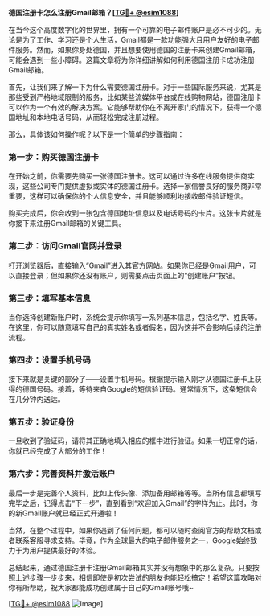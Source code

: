 **德国注册卡怎么注册Gmail邮箱？[[TG💪+ @esim1088](https://t.me/s/esim1088)]**

在当今这个高度数字化的世界里，拥有一个可靠的电子邮件账户是必不可少的。无论是为了工作、学习还是个人生活，Gmail都是一款功能强大且用户友好的电子邮件服务。然而，如果你身处德国，并且想要使用德国的注册卡来创建Gmail邮箱，可能会遇到一些小障碍。这篇文章将为你详细讲解如何利用德国注册卡成功注册Gmail邮箱。

首先，让我们来了解一下为什么需要德国注册卡。对于一些国际服务来说，尤其是那些受到严格地域限制的服务，比如某些流媒体平台或在线购物网站，德国注册卡可以作为一个有效的解决方案。它能够帮助你在不离开家门的情况下，获得一个德国地址和本地电话号码，从而轻松完成注册过程。

那么，具体该如何操作呢？以下是一个简单的步骤指南：

### 第一步：购买德国注册卡

在开始之前，你需要先购买一张德国注册卡。这可以通过许多在线服务提供商实现，这些公司专门提供虚拟或实体的德国注册卡。选择一家信誉良好的服务商非常重要，这样可以确保你的个人信息安全，并且能够顺利地接收邮件验证短信。

购买完成后，你会收到一张包含德国地址信息以及电话号码的卡片。这张卡片就是你接下来注册Gmail邮箱的关键工具。

### 第二步：访问Gmail官网并登录

打开浏览器后，直接输入“Gmail”进入其官方网站。如果你已经是Gmail用户，可以直接登录；但如果你还没有账户，则需要点击页面上的“创建账户”按钮。

### 第三步：填写基本信息

当你选择创建新账户时，系统会提示你填写一系列基本信息，包括名字、姓氏等。在这里，你可以随意填写自己的真实姓名或者假名，因为这并不会影响后续的注册流程。

### 第四步：设置手机号码

接下来就是关键的部分了——设置手机号码。根据提示输入刚才从德国注册卡上获得的德国号码。接着，等待来自Google的短信验证码。通常情况下，这条短信会在几分钟内送达。

### 第五步：验证身份

一旦收到了验证码，请将其正确地填入相应的框中进行验证。如果一切正常的话，你就已经完成了大部分的工作！

### 第六步：完善资料并激活账户

最后一步是完善个人资料，比如上传头像、添加备用邮箱等等。当所有信息都填写完毕之后，记得点击“下一步”，直到看到“欢迎加入Gmail”的字样为止。此时，你的新Gmail账户就已经正式开通啦！

当然，在整个过程中，如果你遇到了任何问题，都可以随时查阅官方的帮助文档或者联系客服寻求支持。毕竟，作为全球最大的电子邮件服务之一，Google始终致力于为用户提供最好的体验。

总结起来，通过德国注册卡注册Gmail邮箱其实并没有想象中的那么复杂。只要按照上述步骤一步步来，相信即使是初次尝试的朋友也能轻松搞定！希望这篇攻略对你有所帮助，祝大家都能成功创建属于自己的Gmail账号哦~

[[TG💪+ @esim1088](https://t.me/s/esim1088) ![Image](https://i.postimg.cc/4NQfJmqS/Snipaste-2025-05-13-00-14-12.png)]
